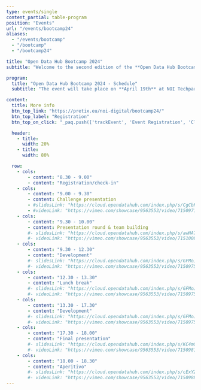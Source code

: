 ```yaml
---
type: events/single
content_partial: table-program
position: "Events"
url: "/events/bootcamp24"
aliases:
  - "/events/bootcamp"
  - "/bootcamp"
  - "/bootcamp24"

title: "Open Data Hub Bootcamp 2024"
subtitle: "Welcome to the second edition of the **Open Data Hub Bootcamp**! This event is an initiative of the Open Data Hub team, in collaboration with the Faculty of Computer Science of the Free University of Bozen-Bolzano, to give the Open Data Hub **community**, the students and anyone who wants to join,the opportunity to develop or improve the Open Data Hub together with the Open Data Hub core team following the latest trend of learning by doing. Whether you are a developer, creator, designer, data expert, entrepreneur, tech geek or just someone who loves coding, we encourage you to get involved in the next editions of the event!"

program:
  title: "Open Data Hub Bootcamp 2024 - Schedule"
  subtitle: "The event will take place on **April 19th** at NOI Techpark in Bolzano/Bozen, Italy. Participants will work in teams collaborating, communicating, learning from each other and sharing best practices. The focus will be on solving real business challenges by working together throughout the programme. The event will be held in English. Participation is free of charge."

content:
  title: More info
  btn_top_link: "https://pretix.eu/noi-digital/bootcamp24/"
  btn_top_label: "Registration"
  btn_top_on_click: "_paq.push(['trackEvent', 'Event Registration', 'Click', 'Open Data Hub Bootcamp']);"

  header:
    - title: 
      width: 20%
    - title: 
      width: 80%

  row:
    - cols:
        - content: "8.30 - 9.00"
        - content: "Registration/check-in"
    - cols:
        - content: "9.00 - 9.30"
        - content: Challenge presentation
        - #slidesLink: "https://cloud.opendatahub.com/index.php/s/CgCbK2eGZexxiBA"
        - #videoLink: "https://vimeo.com/showcase/9563553/video/715097183"
    - cols:
        - content: "9.30 - 10.00"
        - content: Presentation round & team building
        #- slidesLink: "https://cloud.opendatahub.com/index.php/s/awHA7adeY7MNRpP"
        #- videoLink: "https://vimeo.com/showcase/9563553/video/715100887"
    - cols:
        - content: "9.30 - 12.30"
        - content: "Development"
        #- slidesLink: "https://cloud.opendatahub.com/index.php/s/GFMoJJat538WZkd"
        #- videoLink: "https://vimeo.com/showcase/9563553/video/715097586"
    - cols:
        - content: "12.30 - 13.30"
        - content: "Lunch break"
        #- slidesLink: "https://cloud.opendatahub.com/index.php/s/GFMoJJat538WZkd"
        #- videoLink: "https://vimeo.com/showcase/9563553/video/715097586"
    - cols:
        - content: "13.30 - 17.30"
        - content: "Development"
        #- slidesLink: "https://cloud.opendatahub.com/index.php/s/GFMoJJat538WZkd"
        #- videoLink: "https://vimeo.com/showcase/9563553/video/715097586"
    - cols:
        - content: "17.30 - 18.00"
        - content: "Final presentation"
        #- slidesLink: "https://cloud.opendatahub.com/index.php/s/KC4mQy4S3agGSBf"
        #- videoLink: "https://vimeo.com/showcase/9563553/video/715098141"
    - cols:
        - content: "18.00 - 18.30"
        - content: "Aperitivo"
        #- slidesLink: "https://cloud.opendatahub.com/index.php/s/cExYZ5DyW23Fswi"
        #- videoLink: "https://vimeo.com/showcase/9563553/video/715098854"
---
```


